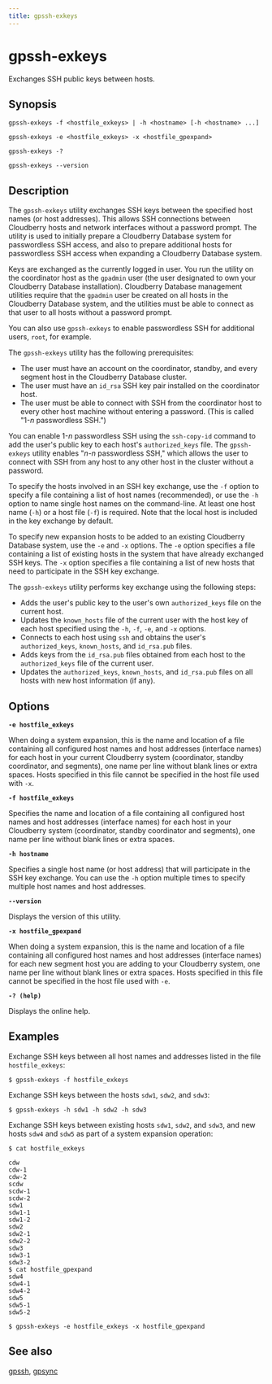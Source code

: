 ```yaml
---
title: gpssh-exkeys
---
```


# gpssh-exkeys

Exchanges SSH public keys between hosts.

## Synopsis

```shell
gpssh-exkeys -f <hostfile_exkeys> | -h <hostname> [-h <hostname> ...]

gpssh-exkeys -e <hostfile_exkeys> -x <hostfile_gpexpand>

gpssh-exkeys -? 

gpssh-exkeys --version
```

## Description

The `gpssh-exkeys` utility exchanges SSH keys between the specified host names (or host addresses). This allows SSH connections between Cloudberry hosts and network interfaces without a password prompt. The utility is used to initially prepare a Cloudberry Database system for passwordless SSH access, and also to prepare additional hosts for passwordless SSH access when expanding a Cloudberry Database system.

Keys are exchanged as the currently logged in user. You run the utility on the coordinator host as the `gpadmin` user (the user designated to own your Cloudberry Database installation). Cloudberry Database management utilities require that the `gpadmin` user be created on all hosts in the Cloudberry Database system, and the utilities must be able to connect as that user to all hosts without a password prompt.

You can also use `gpssh-exkeys` to enable passwordless SSH for additional users, `root`, for example.

The `gpssh-exkeys` utility has the following prerequisites:

- The user must have an account on the coordinator, standby, and every segment host in the Cloudberry Database cluster.
- The user must have an `id_rsa` SSH key pair installed on the coordinator host.
- The user must be able to connect with SSH from the coordinator host to every other host machine without entering a password. (This is called "1-*n* passwordless SSH.")

You can enable 1-*n* passwordless SSH using the `ssh-copy-id` command to add the user's public key to each host's `authorized_keys` file. The `gpssh-exkeys` utility enables "*n*-*n* passwordless SSH," which allows the user to connect with SSH from any host to any other host in the cluster without a password.

To specify the hosts involved in an SSH key exchange, use the `-f` option to specify a file containing a list of host names (recommended), or use the `-h` option to name single host names on the command-line. At least one host name (`-h`) or a host file (`-f`) is required. Note that the local host is included in the key exchange by default.

To specify new expansion hosts to be added to an existing Cloudberry Database system, use the `-e` and `-x` options. The `-e` option specifies a file containing a list of existing hosts in the system that have already exchanged SSH keys. The `-x` option specifies a file containing a list of new hosts that need to participate in the SSH key exchange.

The `gpssh-exkeys` utility performs key exchange using the following steps:

- Adds the user's public key to the user's own `authorized_keys` file on the current host.
- Updates the `known_hosts` file of the current user with the host key of each host specified using the `-h`, `-f`, `-e`, and `-x` options.
- Connects to each host using `ssh` and obtains the user's `authorized_keys`, `known_hosts`, and `id_rsa.pub` files.
- Adds keys from the `id_rsa.pub` files obtained from each host to the `authorized_keys` file of the current user.
- Updates the `authorized_keys`, `known_hosts`, and `id_rsa.pub` files on all hosts with new host information (if any).

## Options

**`-e hostfile_exkeys`**

When doing a system expansion, this is the name and location of a file containing all configured host names and host addresses (interface names) for each host in your current Cloudberry system (coordinator, standby coordinator, and segments), one name per line without blank lines or extra spaces. Hosts specified in this file cannot be specified in the host file used with `-x`.

**`-f hostfile_exkeys`**

Specifies the name and location of a file containing all configured host names and host addresses (interface names) for each host in your Cloudberry system (coordinator, standby coordinator and segments), one name per line without blank lines or extra spaces.

**`-h hostname`**

Specifies a single host name (or host address) that will participate in the SSH key exchange. You can use the `-h` option multiple times to specify multiple host names and host addresses.

**`--version`**

Displays the version of this utility.

**`-x hostfile_gpexpand`**

When doing a system expansion, this is the name and location of a file containing all configured host names and host addresses (interface names) for each new segment host you are adding to your Cloudberry system, one name per line without blank lines or extra spaces. Hosts specified in this file cannot be specified in the host file used with `-e`.

**`-? (help)`**

Displays the online help.

## Examples

Exchange SSH keys between all host names and addresses listed in the file `hostfile_exkeys`:

```shell
$ gpssh-exkeys -f hostfile_exkeys
```

Exchange SSH keys between the hosts `sdw1`, `sdw2`, and `sdw3`:

```shell
$ gpssh-exkeys -h sdw1 -h sdw2 -h sdw3
```

Exchange SSH keys between existing hosts `sdw1`, `sdw2`, and `sdw3`, and new hosts `sdw4` and `sdw5` as part of a system expansion operation:

```shell
$ cat hostfile_exkeys

cdw
cdw-1
cdw-2
scdw
scdw-1
scdw-2
sdw1
sdw1-1
sdw1-2
sdw2
sdw2-1
sdw2-2
sdw3
sdw3-1
sdw3-2
$ cat hostfile_gpexpand
sdw4
sdw4-1
sdw4-2
sdw5
sdw5-1
sdw5-2

$ gpssh-exkeys -e hostfile_exkeys -x hostfile_gpexpand
```

## See also

[gpssh](/docs/sys-utilities/gpssh.md), [gpsync](/docs/sys-utilities/gpsync.md)
